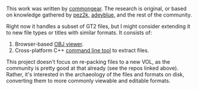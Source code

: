 This work was written by [commongear](https://github.com/commongear). The
research is original, or based on knowledge gathered by
[pez2k](https://github.com/pez2k/gt2tools),
[adeyblue](https://github.com/adeyblue/GTVolTools), and the rest of the
community.

Right now it handles a subset of GT2 files, but I might consider extending it
to new file types or titles with similar formats. It consists of:

1. Browser-based [OBJ viewer](./view/).
2. Cross-platform C++ [command line tool](./extract/) to extract files.

This project doesn't focus on re-packing files to a new VOL, as the community is
pretty good at that already (see the repos linked above). Rather, it's
interested in the archaeology of the files and formats on disk, converting them
to more commonly viewable and editable formats.
